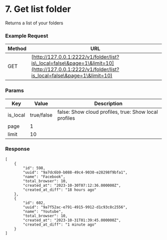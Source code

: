 # 7. Get list folder

Returns a list of your folders

### **Example Request** <a href="#example-request-1" id="example-request-1"></a>

| Method | URL                                                                                                                                             |
| ------ | ----------------------------------------------------------------------------------------------------------------------------------------------- |
| GET    | [http://127.0.0.1:2222/v1/folder/list?is\_local=false\&page=1\&limit=10](http://127.0.0.1:2222/v1/folder/list?is_local=false\&page=1\&limit=10) |

### Params <a href="#params" id="params"></a>

| Key       | Value      | Description                                           |
| --------- | ---------- | ----------------------------------------------------- |
| is\_local | true/false | false: Show cloud profiles, true: Show local profiles |
| page      | 1          |                                                       |
| limit     | 10         |                                                       |

### &#x20;Response <a href="#id-3.-response" id="id-3.-response"></a>



```
[
    {
        "id": 598,
        "uuid": "9a7dc6b9-b088-49c4-9030-e28298f9bfa1",
        "name": "Facebook",
        "total_browser": 10,
        "created_at": "2023-10-30T07:12:36.000000Z",
        "created_at_diff": "18 hours ago"
    },
    {
        "id": 602,
        "uuid": "9a7f52ac-e791-4915-9912-d1c93c8c2556",
        "name": "Youtube",
        "total_browser": 10,
        "created_at": "2023-10-31T01:39:45.000000Z",
        "created_at_diff": "1 minute ago"
    }
]
```

[\
](https://docs.hidemium.io/use-cases/api-automation-v2/get-profile/6.-get-profile-by-uuid)
